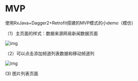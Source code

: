 # MVP
使用RxJava+Dagger2+Retrofit搭建的MVP模式的小demo（模仿）

（1）主页面的样式：数据来源网易新闻数据页面

![img](https://github.com/yangfang521314/MVP/blob/master/picture/Screenshot_20170816-140038.png)

（2）可以点击添加频道列表数据和移动频道列

![img](https://github.com/yangfang521314/MVP/blob/master/picture/Screenshot_20170816-140046.png)

(3) 图片列表页面
  
